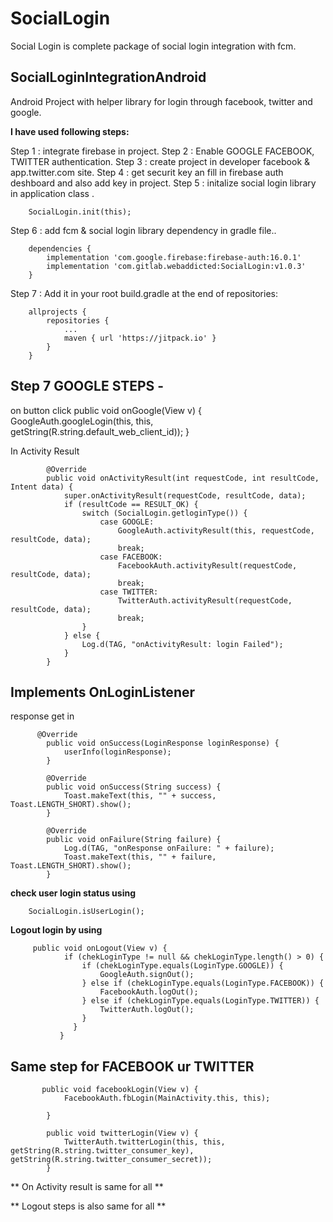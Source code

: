 # SocialLogin
Social Login is complete package of social login integration with fcm.

SocialLoginIntegrationAndroid
-------------------------------

Android Project with helper library for login through facebook, twitter and google.


**I have used following steps:**

Step 1 : integrate firebase in project.
Step 2 : Enable GOOGLE FACEBOOK, TWITTER authentication.
Step 3 : create project in developer facebook & app.twitter.com site.
Step 4 : get securit key  an fill in firebase auth deshboard and also add key in project.
Step 5 : initalize social login library in application class .

        SocialLogin.init(this);

Step 6 : add fcm & social login library dependency in gradle file..

        dependencies {
            implementation 'com.google.firebase:firebase-auth:16.0.1'
            implementation 'com.gitlab.webaddicted:SocialLogin:v1.0.3'
        }

Step 7 : Add it in your root build.gradle at the end of repositories:

        allprojects {
            repositories {
                ...
                maven { url 'https://jitpack.io' }
            }
        }

Step 7 GOOGLE STEPS -
---------------------

on button click
         public void onGoogle(View v) {
                GoogleAuth.googleLogin(this, this, getString(R.string.default_web_client_id));
            }

In Activity Result

            @Override
            public void onActivityResult(int requestCode, int resultCode, Intent data) {
                super.onActivityResult(requestCode, resultCode, data);
                if (resultCode == RESULT_OK) {
                    switch (SocialLogin.getloginType()) {
                        case GOOGLE:
                            GoogleAuth.activityResult(this, requestCode, resultCode, data);
                            break;
                        case FACEBOOK:
                            FacebookAuth.activityResult(requestCode, resultCode, data);
                            break;
                        case TWITTER:
                            TwitterAuth.activityResult(requestCode, resultCode, data);
                            break;
                    }
                } else {
                    Log.d(TAG, "onActivityResult: login Failed");
                }
            }

Implements OnLoginListener
--------------------------

response get in

          @Override
            public void onSuccess(LoginResponse loginResponse) {
                userInfo(loginResponse);
            }

            @Override
            public void onSuccess(String success) {
                Toast.makeText(this, "" + success, Toast.LENGTH_SHORT).show();
            }

            @Override
            public void onFailure(String failure) {
                Log.d(TAG, "onResponse onFailure: " + failure);
                Toast.makeText(this, "" + failure, Toast.LENGTH_SHORT).show();
            }

**check user login status using**

        SocialLogin.isUserLogin();

**Logout login by using**

         public void onLogout(View v) {
                if (chekLoginType != null && chekLoginType.length() > 0) {
                    if (chekLoginType.equals(LoginType.GOOGLE)) {
                        GoogleAuth.signOut();
                    } else if (chekLoginType.equals(LoginType.FACEBOOK)) {
                        FacebookAuth.logOut();
                    } else if (chekLoginType.equals(LoginType.TWITTER)) {
                        TwitterAuth.logOut();
                    }
                  }
               }

  ## Same step for FACEBOOK ur TWITTER

           public void facebookLogin(View v) {
                FacebookAuth.fbLogin(MainActivity.this, this);

            }

            public void twitterLogin(View v) {
                TwitterAuth.twitterLogin(this, this, getString(R.string.twitter_consumer_key), getString(R.string.twitter_consumer_secret));
            }

** On Activity result is same for all **

** Logout steps is also same for all **

